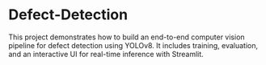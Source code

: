 # Defect-Detection

This project demonstrates how to build an end-to-end computer vision pipeline for defect detection using YOLOv8. It includes training, evaluation, and an interactive UI for real-time inference with Streamlit.
